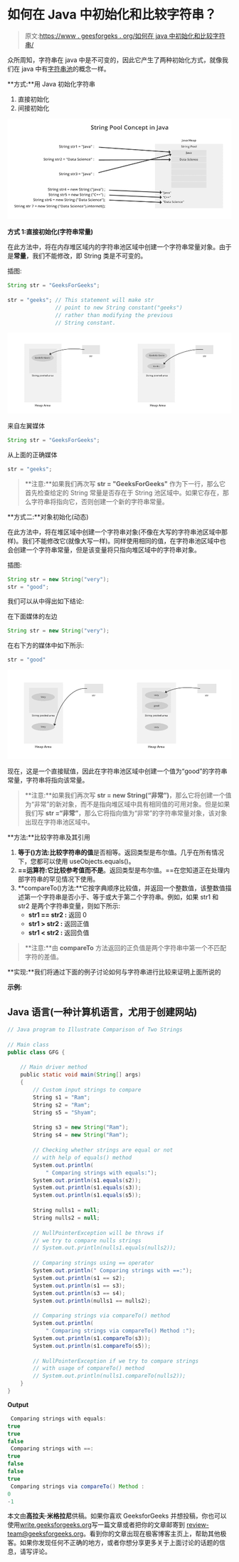 # 如何在 Java 中初始化和比较字符串？

> 原文:[https://www . geesforgeks . org/如何在 java 中初始化和比较字符串/](https://www.geeksforgeeks.org/how-to-initialize-and-compare-strings-in-java/)

众所周知，字符串在 java 中是不可变的，因此它产生了两种初始化方式，就像我们在 java 中有[字符串池](https://www.geeksforgeeks.org/string-constant-pool-in-java/)的概念一样。

**方式:**用 Java 初始化字符串

1.  直接初始化
2.  间接初始化

![](img/3a68b20d9cff46621f27dade6d935f53.png)

**方式 1:直接初始化(字符串常量)**

在此方法中，将在内存堆区域内的字符串池区域中创建一个字符串常量对象。由于是**常量**，我们不能修改，即 String 类是不可变的。

插图:

```java
String str = "GeeksForGeeks"; 

str = "geeks"; // This statement will make str 
               // point to new String constant("geeks")
               // rather than modifying the previous 
               // String constant.
```

![](img/e82b6e488eb8e95782d78e32b1320972.png)

来自左翼媒体

```java
String str = "GeeksForGeeks"; 
```

从上面的正确媒体

```java
str = "geeks"; 
```

> **注意:**如果我们再次写 **str = "GeeksForGeeks"** 作为下一行，那么它首先检查给定的 String 常量是否存在于 String 池区域中。如果它存在，那么字符串将指向它，否则创建一个新的字符串常量。

**方式二:**对象初始化(动态)

在此方法中，将在堆区域中创建一个字符串对象(不像在大写的字符串池区域中那样)。我们不能修改它(就像大写一样)。同样使用相同的值，在字符串池区域中也会创建一个字符串常量，但是该变量将只指向堆区域中的字符串对象。

插图:

```java
String str = new String("very");
str = "good";     
```

我们可以从中得出如下结论:

在下面媒体的左边

```java
String str = new String("very"); 
```

在右下方的媒体中如下所示:

```java
str = "good" 
```

![](img/71bf9156d0cc96939653640c05508433.png)

现在，这是一个直接赋值，因此在字符串池区域中创建一个值为“good”的字符串常量，字符串将指向该常量。

> **注意:**如果我们再次写 **str = new String(“非常”)**，那么它将创建一个值为“非常”的新对象，而不是指向堆区域中具有相同值的可用对象。但是如果我们写 **str =“非常”**，那么它将指向值为“非常”的字符串常量对象，该对象出现在字符串池区域中。

**方法:**比较字符串及其引用

1.  **等于()方法:**比较字符串的**值**是否相等。返回类型是布尔值。几乎在所有情况下，您都可以使用 useObjects.equals()。
2.  **==运算符:**它比较**参考值而不是**。返回类型是布尔值。==在您知道正在处理内部字符串的罕见情况下使用。
3.  **compareTo()方法:**它按字典顺序比较值，并返回一个整数值，该整数值描述第一个字符串是否小于、等于或大于第二个字符串。例如，如果 str1 和 str2 是两个字符串变量，则如下所示:
    *   **str1 == str2 :** 返回 0
    *   **str1 > str2 :** 返回正值
    *   **str1 < str2 :** 返回负值

> **注意:**由 **compareTo** 方法返回的正负值是两个字符串中第一个不匹配字符的差值。

**实现:**我们将通过下面的例子讨论如何与字符串进行比较来证明上面所说的

**示例:**

## Java 语言(一种计算机语言，尤用于创建网站)

```java
// Java program to Illustrate Comparison of Two Strings

// Main class
public class GFG {

    // Main driver method
    public static void main(String[] args)
    {
        // Custom input strings to compare
        String s1 = "Ram";
        String s2 = "Ram";
        String s5 = "Shyam";

        String s3 = new String("Ram");
        String s4 = new String("Ram");

        // Checking whether strings are equal or not
        // with help of equals() method
        System.out.println(
            " Comparing strings with equals:");
        System.out.println(s1.equals(s2));
        System.out.println(s1.equals(s3));
        System.out.println(s1.equals(s5));

        String nulls1 = null;
        String nulls2 = null;

        // NullPointerException will be throws if
        // we try to compare nulls strings
        // System.out.println(nulls1.equals(nulls2));

        // Comparing strings using == operator
        System.out.println(" Comparing strings with ==:");
        System.out.println(s1 == s2);
        System.out.println(s1 == s3);
        System.out.println(s3 == s4);
        System.out.println(nulls1 == nulls2);

        // Comparing strings via compareTo() method
        System.out.println(
            " Comparing strings via compareTo() Method :");
        System.out.println(s1.compareTo(s3));
        System.out.println(s1.compareTo(s5));

        // NullPointerException if we try to compare strings
        // with usage of compareTo() method
        // System.out.println(nulls1.compareTo(nulls2));
    }
}
```

**Output**

```java
 Comparing strings with equals:
true
true
false
 Comparing strings with ==:
true
false
false
true
 Comparing strings via compareTo() Method :
0
-1
```

本文由**高拉夫·米格拉尼**供稿。如果你喜欢 GeeksforGeeks 并想投稿，你也可以使用[write.geeksforgeeks.org](http://www.write.geeksforgeeks.org)写一篇文章或者把你的文章邮寄到 review-team@geeksforgeeks.org。看到你的文章出现在极客博客主页上，帮助其他极客。如果你发现任何不正确的地方，或者你想分享更多关于上面讨论的话题的信息，请写评论。